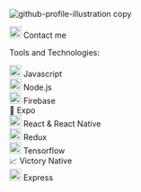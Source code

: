 ![github-profile-illustration copy](https://user-images.githubusercontent.com/43537116/147617988-e6e2212e-5202-401e-8404-31e3f9148176.jpg)



<a href="https://www.linkedin.com/in/margaret-farmer/" title="LinkedIn"><img src="https://github.com/get-icon/geticon/raw/master/icons/linkedin-icon.svg" alt="LinkedIn" width="21px" height="21px"></a> Contact me

Tools and Technologies:

<a href="https://developer.mozilla.org/en-US/docs/Web/JavaScript" title="JavaScript"><img src="https://github.com/get-icon/geticon/raw/master/icons/javascript.svg" alt="JavaScript" width="21px" height="21px"></a> Javascript  
<a href="https://nodejs.org/" title="Node.js"><img src="https://github.com/get-icon/geticon/raw/master/icons/nodejs-icon.svg" alt="Node.js" width="21px" height="21px"></a> Node.js  
<a href="https://www.firebase.com/" title="Firebase"><img src="https://github.com/get-icon/geticon/raw/master/icons/firebase.svg" alt="Firebase" width="21px" height="21px"></a> Firebase  
<a href="https://expo.dev/" style="text-decoration:none" title="Expo">:iphone:</a> Expo  
<a href="https://reactnative.dev/" title="ReactNative"><img src="https://github.com/get-icon/geticon/raw/master/icons/react.svg" alt="React Native" width="21px" height="21px"></a> React & React Native  
<a href="https://redux.js.org/" title="Redux"><img src="https://raw.githubusercontent.com/get-icon/geticon/master/icons/redux.svg" alt="Redux" width="21px" height="21px"></a> Redux  
<a href="https://www.tensorflow.org/js" title="Tensorflow" width="21px" height="21px"><img src="https://raw.githubusercontent.com/get-icon/geticon/master/icons/tensorflow.svg" alt="Tensorflow" width="21px" height="21px"></a> Tensorflow  
<a href="https://formidable.com/open-source/victory/docs/native/" style="text-decoration:none" title="VictoryNative" width="21px" height="21px">:chart_with_upwards_trend:</a> Victory Native   
<a href="https://expressjs.com/" title="Express"><img src="https://raw.githubusercontent.com/get-icon/geticon/master/icons/express.svg" alt="Express" width="21px" height="21px"></a> Express  





<!---
m-farmer/m-farmer is a ✨ special ✨ repository because its `README.md` (this file) appears on your GitHub profile.
You can click the Preview link to take a look at your changes.
--->
[1]: https://www.linkedin.com/in/margaret-farmer/
